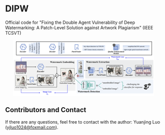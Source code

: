 # DIPW
Official code for "Fixing the Double Agent Vulnerability of Deep Watermarking: A Patch-Level Solution against Artwork Plagiarism" (IEEE TCSVT)
<p align="center">
    <img src=DIPW.png width="90%">   
</p>


## Contributors and Contact

If there are any questions, feel free to contact with the author: Yuanjing Luo (yjluo1024@foxmail.com).
